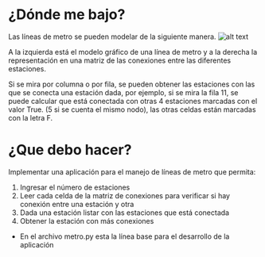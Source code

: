 # ¿Dónde me bajo?
Las líneas de metro se pueden modelar de la siguiente manera.
 ![alt text](https://raw.githubusercontent.com/oscarhf/Materiales_de_apoyo/master/metro.png)

A la izquierda está el modelo gráfico de una línea de metro y a la derecha la representación en una matriz de las conexiones entre las diferentes estaciones.

Si se mira por columna o por fila, se pueden obtener las estaciones con las que se conecta una estación dada, por ejemplo, si se mira la fila 11, se puede calcular que está conectada con otras 4 estaciones marcadas con el valor True. (5 si se cuenta el mismo nodo), las otras celdas están marcadas con la letra F.


# ¿Que debo hacer?

Implementar una aplicación para el manejo de líneas de metro que permita:

1.   Ingresar el número de estaciones
2.   Leer cada celda de la matriz de conexiones para verificar si hay conexión entre una estación y otra
3.   Dada una estación listar con las estaciones que está conectada
4.   Obtener la estación con más conexiones


* En el archivo metro.py esta la línea base para el desarrollo de la aplicación


